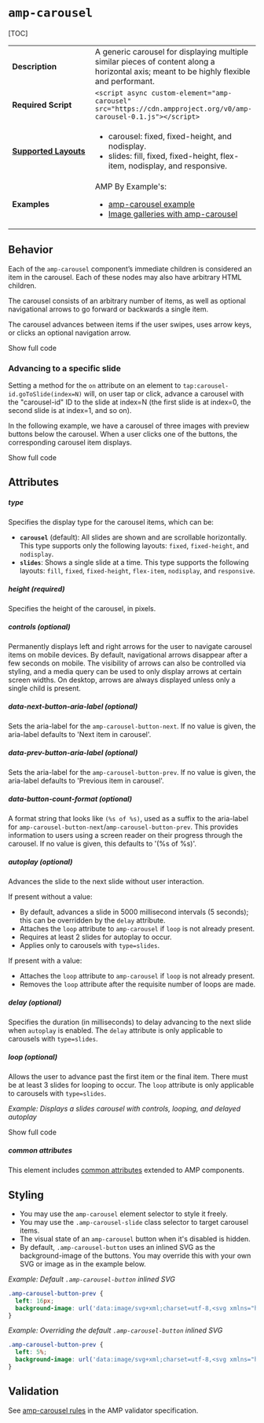 <!---
Copyright 2015 The AMP HTML Authors. All Rights Reserved.

Licensed under the Apache License, Version 2.0 (the "License");
you may not use this file except in compliance with the License.
You may obtain a copy of the License at

      http://www.apache.org/licenses/LICENSE-2.0

Unless required by applicable law or agreed to in writing, software
distributed under the License is distributed on an "AS-IS" BASIS,
WITHOUT WARRANTIES OR CONDITIONS OF ANY KIND, either express or implied.
See the License for the specific language governing permissions and
limitations under the License.
-->

# <a name="amp-carousel"></a> `amp-carousel`

[TOC]

<table>
  <tr>
    <td width="40%"><strong>Description</strong></td>
    <td>A generic carousel for displaying multiple similar pieces of content along a horizontal axis; meant to be highly flexible and performant.</td>
  </tr>
  <tr>
    <td width="40%"><strong>Required Script</strong></td>
    <td><code>&lt;script async custom-element="amp-carousel" src="https://cdn.ampproject.org/v0/amp-carousel-0.1.js">&lt;/script></code></td>
  </tr>
  <tr>
    <td class="col-fourty"><strong><a href="https://www.ampproject.org/docs/guides/responsive/control_layout.html">Supported Layouts</a></strong></td>
    <td>
      <ul>
        <li>carousel: fixed, fixed-height, and nodisplay.</li>
        <li>slides: fill, fixed, fixed-height, flex-item, nodisplay, and responsive.</li>
      </ul>
    </td>
  </tr>
  <tr>
    <td width="40%"><strong>Examples</strong></td>
    <td>AMP By Example's:<ul>
      <li><a href="https://ampbyexample.com/components/amp-carousel/">amp-carousel example</a></li>
      <li><a href="https://ampbyexample.com/advanced/image_galleries_with_amp-carousel/">Image galleries with amp-carousel</a></td>
  </tr>
</table>

## Behavior

Each of the `amp-carousel` component’s immediate children is considered an item in the carousel. Each of these nodes may also have arbitrary HTML children.

The carousel consists of an arbitrary number of items, as well as optional navigational arrows to go forward or backwards a single item.

The carousel advances between items if the user swipes, uses arrow keys, or clicks an optional navigation arrow.

<!--embedded example - displays in ampproject.org -->
<div>
  <amp-iframe height="313"
              layout="fixed-height"
              sandbox="allow-scripts allow-forms allow-same-origin"
              resizable
              src="https://ampproject-b5f4c.firebaseapp.com/examples/ampcarousel.basic.embed.html">
    <div overflow tabindex="0" role="button" aria-label="Show more">Show full code</div>
    <div placeholder></div>
  </amp-iframe>
</div>


### Advancing to a specific slide

Setting a method for the `on` attribute on an element to `tap:carousel-id.goToSlide(index=N)` will, on user tap or click, advance a carousel with the "carousel-id" ID  to the slide at index=N (the first slide is at index=0, the second slide is at index=1, and so on).

In the following example, we have a carousel of three images with preview buttons below the carousel. When a user clicks one of the buttons, the corresponding carousel item displays.

<!--embedded example - displays in ampproject.org -->
<div>
<amp-iframe height="878"
            layout="fixed-height"
            sandbox="allow-scripts allow-forms allow-same-origin"
            resizable
            src="https://ampproject-b5f4c.firebaseapp.com/examples/ampcarousel.advance-slide.embed.html">
  <div overflow tabindex="0" role="button" aria-label="Show more">Show full code</div>
  <div placeholder></div>
</amp-iframe>
</div>

## Attributes

##### type

Specifies the display type for the carousel items, which can be:

- **`carousel`** (default): All slides are shown and are scrollable horizontally. This type  supports only the following layouts: `fixed`, `fixed-height`, and `nodisplay`.
- **`slides`**: Shows a single slide at a time. This type supports the following layouts: `fill`, `fixed`, `fixed-height`, `flex-item`, `nodisplay`, and `responsive`.

##### height (required)

Specifies the height of the carousel, in pixels.

##### controls (optional)

Permanently displays left and right arrows for the user to navigate carousel items on mobile devices.
By default, navigational arrows disappear after a few seconds on mobile.
The visibility of arrows can also be controlled via styling, and a media query can be used to only display arrows at certain screen widths. On desktop, arrows are always displayed unless only a single child is present.

##### data-next-button-aria-label (optional)

Sets the aria-label for the `amp-carousel-button-next`. If no value is given, the aria-label defaults to 'Next item in carousel'.

##### data-prev-button-aria-label (optional)

Sets the aria-label for the `amp-carousel-button-prev`. If no value is given, the aria-label defaults to 'Previous item in carousel'.

##### data-button-count-format (optional)

A format string that looks like `(%s of %s)`, used as a suffix to the aria-label for `amp-carousel-button-next`/`amp-carousel-button-prev`. This provides information to users using a screen reader on their progress through the carousel. If no value is given, this defaults to '(%s of %s)'.

#####  autoplay (optional)

Advances the slide to the next slide without user interaction.

If present without a value:

- By default, advances a slide in 5000 millisecond intervals (5 seconds); this can be overridden by the `delay` attribute.
- Attaches the `loop` attribute to `amp-carousel` if `loop` is not already present.
- Requires at least 2 slides for autoplay to occur.
- Applies only to carousels with `type=slides`.

If present with a value:

- Attaches the `loop` attribute to `amp-carousel` if `loop` is not already present.
- Removes the `loop` attribute after the requisite number of loops are made.

##### delay (optional)

Specifies the duration (in milliseconds) to delay advancing to the next slide when `autoplay` is enabled. The `delay` attribute is only applicable to carousels with `type=slides`.  

##### loop  (optional)

Allows the user to advance past the first item or the final item. There must be at least 3 slides for looping to occur. The `loop` attribute is only applicable to carousels with `type=slides`.

*Example: Displays a slides carousel with controls, looping, and delayed autoplay*

<!--embedded example - displays in ampproject.org -->
<div>
<amp-iframe height="446"
            layout="fixed-height"
            sandbox="allow-scripts allow-forms allow-same-origin"
            resizable
            src="https://ampproject-b5f4c.firebaseapp.com/examples/ampcarousel.controls.embed.html">
  <div overflow tabindex="0" role="button" aria-label="Show more">Show full code</div>
  <div placeholder></div>
</amp-iframe>
</div>

##### common attributes

This element includes [common attributes](https://www.ampproject.org/docs/reference/common_attributes) extended to AMP components.

## Styling
- You may use the `amp-carousel` element selector to style it freely.
- You may use the `.amp-carousel-slide` class selector to target carousel items.
- The visual state of an `amp-carousel` button when it's disabled is hidden.
- By default, `.amp-carousel-button` uses an inlined SVG as the background-image of the buttons. You may override this with your own SVG or image as in the example below.


*Example: Default `.amp-carousel-button` inlined SVG*

```css
.amp-carousel-button-prev {
  left: 16px;
  background-image: url('data:image/svg+xml;charset=utf-8,<svg xmlns="http://www.w3.org/2000/svg" width="18" height="18" viewBox="0 0 18 18"><path d="M15 8.25H5.87l4.19-4.19L9 3 3 9l6 6 1.06-1.06-4.19-4.19H15v-1.5z" fill="#fff" /></svg>');
}
```

*Example: Overriding the default `.amp-carousel-button` inlined SVG*

```css
.amp-carousel-button-prev {
  left: 5%;
  background-image: url('data:image/svg+xml;charset=utf-8,<svg xmlns="http://www.w3.org/2000/svg" width="18" height="18" viewBox="0 0 18 18"><path d="M11.56 5.56L10.5 4.5 6 9l4.5 4.5 1.06-1.06L8.12 9z" fill="#fff" /></svg>');
}
```

## Validation

See [amp-carousel rules](https://github.com/ampproject/amphtml/blob/master/extensions/amp-carousel/validator-amp-carousel.protoascii) in the AMP validator specification.
